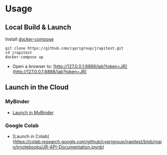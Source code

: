 # Usage

## Local Build & Launch

Install [docker-compose](https://docs.docker.com/compose/install/)
```
git clone https://github.com/cyprigroup/jrapitest.git
cd jrapitest
docker-compose up
```
- Open a browser to: [http://127.0.0.1:8888/lab?token=JR](http://127.0.0.1:8888/lab?token=JR)

## Launch in the Cloud

### MyBinder

- [Launch in MyBinder](https://mybinder.org/v2/gh/cyprigroup/jrapitest/main)

### Google Colab

- [Launch in Colab]{https://colab.research.google.com/github/cyprigroup/jrapitest/blob/main/jrnotebooks/JR-API-Documentation.ipynb)
